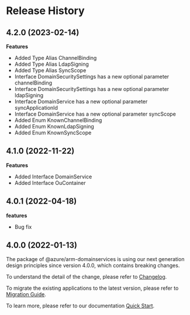 # Release History
    
## 4.2.0 (2023-02-14)
    
**Features**

  - Added Type Alias ChannelBinding
  - Added Type Alias LdapSigning
  - Added Type Alias SyncScope
  - Interface DomainSecuritySettings has a new optional parameter channelBinding
  - Interface DomainSecuritySettings has a new optional parameter ldapSigning
  - Interface DomainService has a new optional parameter syncApplicationId
  - Interface DomainService has a new optional parameter syncScope
  - Added Enum KnownChannelBinding
  - Added Enum KnownLdapSigning
  - Added Enum KnownSyncScope
    
    
## 4.1.0 (2022-11-22)
    
**Features**

  - Added Interface DomainService
  - Added Interface OuContainer
    
## 4.0.1 (2022-04-18)

**features**

  - Bug fix

## 4.0.0 (2022-01-13)

The package of @azure/arm-domainservices is using our next generation design principles since version 4.0.0, which contains breaking changes.

To understand the detail of the change, please refer to [Changelog](https://aka.ms/js-track2-changelog).

To migrate the existing applications to the latest version, please refer to [Migration Guide](https://aka.ms/js-track2-migration-guide).

To learn more, please refer to our documentation [Quick Start](https://aka.ms/js-track2-quickstart).
